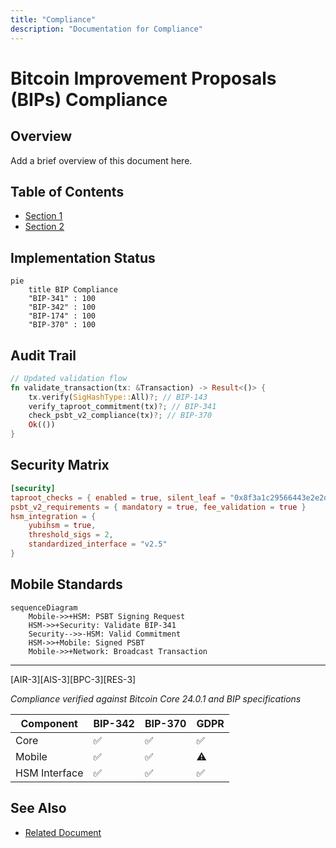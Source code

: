 ```yaml
---
title: "Compliance"
description: "Documentation for Compliance"
---
```


# Bitcoin Improvement Proposals (BIPs) Compliance

## Overview

Add a brief overview of this document here.

## Table of Contents

- [Section 1](#section-1)
- [Section 2](#section-2)


## Implementation Status
```mermaid
pie
    title BIP Compliance
    "BIP-341" : 100
    "BIP-342" : 100
    "BIP-174" : 100
    "BIP-370" : 100
```

## Audit Trail
```rust
// Updated validation flow
fn validate_transaction(tx: &Transaction) -> Result<()> {
    tx.verify(SigHashType::All)?; // BIP-143
    verify_taproot_commitment(tx)?; // BIP-341
    check_psbt_v2_compliance(tx)?; // BIP-370
    Ok(())
}
```

## Security Matrix
```toml
[security]
taproot_checks = { enabled = true, silent_leaf = "0x8f3a1c29566443e2e2d6e5a9a5a4e8d" }
psbt_v2_requirements = { mandatory = true, fee_validation = true }
hsm_integration = { 
    yubihsm = true, 
    threshold_sigs = 2,
    standardized_interface = "v2.5" 
}
```

## Mobile Standards
```mermaid
sequenceDiagram
    Mobile->>+HSM: PSBT Signing Request
    HSM->>+Security: Validate BIP-341
    Security-->>-HSM: Valid Commitment
    HSM->>+Mobile: Signed PSBT
    Mobile->>+Network: Broadcast Transaction
```

---

[AIR-3][AIS-3][BPC-3][RES-3]

*Compliance verified against Bitcoin Core 24.0.1 and BIP specifications*

| Component       | BIP-342 | BIP-370 | GDPR   |
|-----------------|---------|---------|--------|
| Core            | ✅      | ✅      | ✅     |
| Mobile          | ✅      | ✅      | ⚠️     |
| HSM Interface   | ✅      | ✅      | ✅     |
## See Also

- [Related Document](#related-document)


